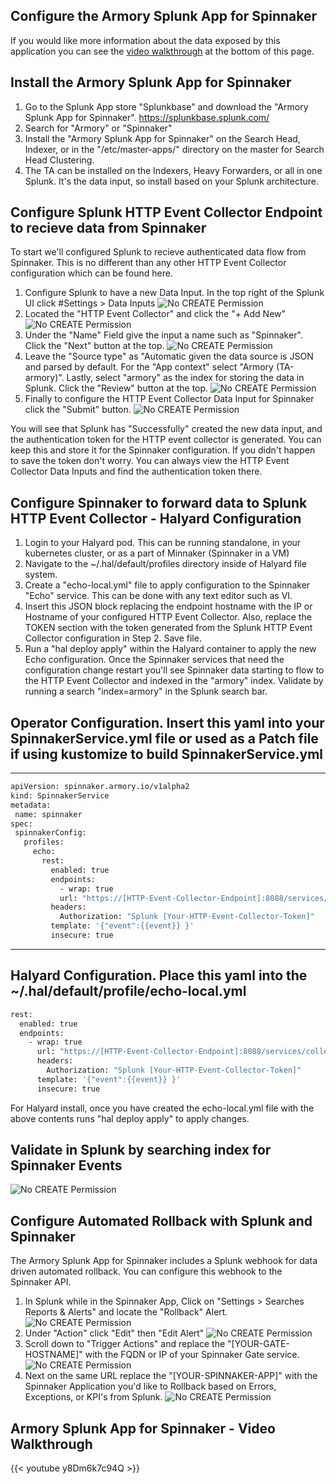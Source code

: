 
  Configure the Armory Splunk App for Spinnaker
---


If you would like more information about the data exposed by this application you can see the [video walkthrough](#aws-quickstart-step-2-video) at the bottom of this page.

## Install the Armory Splunk App for Spinnaker

1. Go to the Splunk App store "Splunkbase" and download the "Armory Splunk App for Spinnaker".  https://splunkbase.splunk.com/
2. Search for "Armory" or "Spinnaker"
3. Install the "Armory Splunk App for Spinnaker" on the Search Head, Indexer, or in the "/etc/master-apps/" directory on the master for Search Head Clustering.
4. The TA can be installed on the Indexers, Heavy Forwarders, or all in one Splunk.  It's the data input, so install based on your Splunk architecture.



## Configure Splunk HTTP Event Collector Endpoint to recieve data from Spinnaker

To start we'll configured Splunk to recieve authenticated data flow from Spinnaker.  This is no different than any other HTTP Event Collector configuration which can be found here.  

1. Configure Splunk to have a new Data Input.  In the top right of the Splunk UI click #Settings > Data Inputs
![No CREATE Permission](data-inputs.png)
2. Located the "HTTP Event Collector" and click the "+ Add New"
![No CREATE Permission](http-event-collector.png)
3. Under the "Name" Field give the input a name such as "Spinnaker".  Click the "Next" button at the top.
![No CREATE Permission](select-source.png)
4. Leave the "Source type" as "Automatic given the data source is JSON and parsed by default.  For the "App context" select "Armory (TA-armory)".  Lastly, select "armory" as the index for storing the data in Splunk.  Click the "Review" button at the top.
![No CREATE Permission](input-settings.png)
5. Finally to configure the HTTP Event Collector Data Input for Spinnaker click the "Submit" button.
![No CREATE Permission](token.png)

You will see that Splunk has "Successfully" created the new data input, and the authentication token for the HTTP event collector is generated.  You can keep this and store it for the Spinnaker configuration.  If you didn't happen to save the token don't worry.  You can always view the HTTP Event Collector Data Inputs and find the authentication token there.

## Configure Spinnaker to forward data to Splunk HTTP Event Collector - Halyard Configuration 

1. Login to your Halyard pod.  This can be running standalone, in your kubernetes cluster, or as a part of Minnaker (Spinnaker in a VM)
2. Navigate to the ~/.hal/default/profiles directory inside of Halyard file system.
3. Create a "echo-local.yml" file to apply configuration to the Spinnaker "Echo" service.  This can be done with any text editor such as VI.
4. Insert this JSON block replacing the endpoint hostname with the IP or Hostname of your configured HTTP Event Collector.  Also, replace the TOKEN section with the token generated from the Splunk HTTP Event Collector configuration in Step 2.  Save file.
5. Run a "hal deploy apply" within the Halyard container to apply the new Echo configuration.  Once the Spinnaker services that need the configuration change restart you'll see Spinnaker data starting to flow to the HTTP Event Collector and indexed in the "armory" index.  Validate by running a search "index=armory" in the Splunk search bar.

## Operator Configuration. Insert this yaml into your SpinnakerService.yml file or used as a Patch file if using kustomize to build SpinnakerService.yml
 ---
 ```bash
apiVersion: spinnaker.armory.io/v1alpha2
kind: SpinnakerService
metadata:
  name: spinnaker
spec:
  spinnakerConfig:
    profiles:
      echo:
        rest:
          enabled: true
          endpoints:
            - wrap: true
            url: "https://[HTTP-Event-Collector-Endpoint]:8088/services/collector/event?"
          headers:
            Authorization: "Splunk [Your-HTTP-Event-Collector-Token]"
          template: '{"event":{{event}} }'
          insecure: true
  ```
---
## Halyard Configuration.  Place this yaml into the ~/.hal/default/profile/echo-local.yml

```bash
rest:
  enabled: true
  endpoints:
    - wrap: true
      url: "https://[HTTP-Event-Collector-Endpoint]:8088/services/collector/event?"
      headers:
        Authorization: "Splunk [Your-HTTP-Event-Collector-Token]"
      template: '{"event":{{event}} }'
      insecure: true
  ```

For Halyard install, once you have created the echo-local.yml file with the above contents runs "hal deploy apply" to apply changes.

## Validate in Splunk by searching index for Spinnaker Events

![No CREATE Permission](validate-splunk-search.png)

## Configure Automated Rollback with Splunk and Spinnaker

The Armory Splunk App for Spinnaker includes a Splunk webhook for data driven automated rollback.  You can configure this webhook to the Spinnaker API.

1. In Splunk while in the Spinnaker App, Click on "Settings > Searches Reports & Alerts" and locate the "Rollback" Alert.
![No CREATE Permission](settings-alert.png)
2. Under "Action" click "Edit" then "Edit Alert"
![No CREATE Permission](edit-rollback.png)
3. Scroll down to "Trigger Actions" and replace the "[YOUR-GATE-HOSTNAME]" with the FQDN or IP of your Spinnaker Gate service.
![No CREATE Permission](gate-rollback.png)
4. Next on the same URL replace the "[YOUR-SPINNAKER-APP]" with the Spinnaker Application you'd like to Rollback based on Errors, Exceptions, or KPI's from Splunk.
![No CREATE Permission](gate-spinnaker-app.png)

## Armory Splunk App for Spinnaker - Video Walkthrough
{{< youtube y8Dm6k7c94Q >}}
